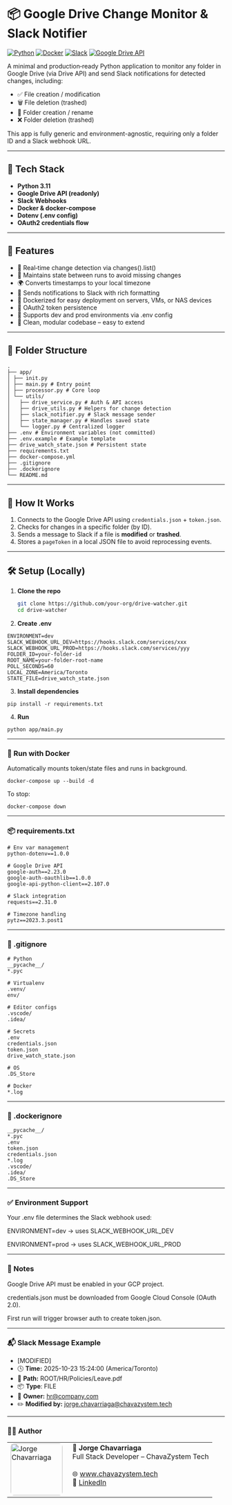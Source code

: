 # 📦 Google Drive Change Monitor & Slack Notifier
[![Python](https://img.shields.io/badge/Python-3.11-blue?logo=python)](https://www.python.org/)
[![Docker](https://img.shields.io/badge/Docker-Enabled-yellow?logo=docker)](https://www.docker.com/)
[![Slack](https://img.shields.io/badge/Slack-Webhooks-green?logo=slack)](https://api.slack.com/messaging/webhooks)
[![Google Drive API](https://img.shields.io/badge/Google%20Drive-API-red?logo=google-drive)](https://developers.google.com/drive)


A minimal and production‑ready Python application to monitor any folder in Google Drive (via Drive API) and send Slack notifications for detected changes, including:

- ✅ File creation / modification
- 🗑️ File deletion (trashed)
- 📁 Folder creation / rename
- ❌ Folder deletion (trashed)

This app is fully generic and environment-agnostic, requiring only a folder ID and a Slack webhook URL.

---

## 🚀 Tech Stack

- **Python 3.11**
- **Google Drive API (readonly)**
- **Slack Webhooks**
- **Docker & docker-compose**
- **Dotenv (.env config)**
- **OAuth2 credentials flow**

---

## 🔧 Features

- 🔁 Real‑time change detection via changes().list()
- 🧠 Maintains state between runs to avoid missing changes
- 🌍 Converts timestamps to your local timezone
- 🔔 Sends notifications to Slack with rich formatting
- 🐳 Dockerized for easy deployment on servers, VMs, or NAS devices
- 🔐 OAuth2 token persistence
- 🧪 Supports dev and prod environments via .env config
- 🧼 Clean, modular codebase – easy to extend

---

## 📁 Folder Structure

```
.
├── app/
│ ├── init.py
│ ├── main.py # Entry point
│ ├── processor.py # Core loop
│ └── utils/
│   ├── drive_service.py # Auth & API access
│   ├── drive_utils.py # Helpers for change detection
│   ├── slack_notifier.py # Slack message sender
│   ├── state_manager.py # Handles saved state
│   └── logger.py # Centralized logger
├── .env # Environment variables (not committed)
├── .env.example # Example template
├── drive_watch_state.json # Persistent state
├── requirements.txt
├── docker-compose.yml
├── .gitignore
├── .dockerignore
└── README.md
```

---

## 🚀 How It Works

1. Connects to the Google Drive API using `credentials.json` + `token.json`.
2. Checks for changes in a specific folder (by ID).
3. Sends a message to Slack if a file is **modified** or **trashed**.
4. Stores a `pageToken` in a local JSON file to avoid reprocessing events.

---

## 🛠️ Setup (Locally)

1. **Clone the repo**
   ```bash
   git clone https://github.com/your-org/drive-watcher.git
   cd drive-watcher
   ```
2. **Create .env**

```
ENVIRONMENT=dev
SLACK_WEBHOOK_URL_DEV=https://hooks.slack.com/services/xxx
SLACK_WEBHOOK_URL_PROD=https://hooks.slack.com/services/yyy
FOLDER_ID=your-folder-id
ROOT_NAME=your-folder-root-name
POLL_SECONDS=60
LOCAL_ZONE=America/Toronto
STATE_FILE=drive_watch_state.json
```

3. **Install dependencies**

```
pip install -r requirements.txt
```

4. **Run**

```
python app/main.py
```

---

### 🐳 Run with Docker

Automatically mounts token/state files and runs in background.

```
docker-compose up --build -d
```

To stop:

```
docker-compose down
```

---

### 📦 requirements.txt

```
# Env var management
python-dotenv==1.0.0

# Google Drive API
google-auth==2.23.0
google-auth-oauthlib==1.0.0
google-api-python-client==2.107.0

# Slack integration
requests==2.31.0

# Timezone handling
pytz==2023.3.post1
```

---

### 📄 .gitignore

```
# Python
__pycache__/
*.pyc

# Virtualenv
.venv/
env/

# Editor configs
.vscode/
.idea/

# Secrets
.env
credentials.json
token.json
drive_watch_state.json

# OS
.DS_Store

# Docker
*.log
```

---

### 📄 .dockerignore

```
__pycache__/
*.pyc
.env
token.json
credentials.json
*.log
.vscode/
.idea/
.DS_Store
```

---

### ✅ Environment Support

Your .env file determines the Slack webhook used:

ENVIRONMENT=dev → uses SLACK_WEBHOOK_URL_DEV

ENVIRONMENT=prod → uses SLACK_WEBHOOK_URL_PROD


---

### 📌 Notes
Google Drive API must be enabled in your GCP project.

credentials.json must be downloaded from Google Cloud Console (OAuth 2.0).

First run will trigger browser auth to create token.json.

---

### 📬 Slack Message Example
- [MODIFIED]
- 🕓 **Time:** 2025-10-23 15:24:00 (America/Toronto)
- 📁 **Path:** ROOT/HR/Policies/Leave.pdf
- 📦 **Type**: FILE
- 👤 **Owner:** hr@company.com
- ✏️ **Modified by:** jorge.chavarriaga@chavazystem.tech

---

### 👨‍💻 Author

<table>
  <tr>
    <td>
      <img src="https://www.chavazystem.tech/assets/images/jorgechavarriaga.jpeg" alt="Jorge Chavarriaga" height="120" style="border-radius: 8px;" />
    </td>
    <td style="vertical-align: top; padding-left: 15px;">
      <strong>👤 Jorge Chavarriaga</strong><br/>
      Full Stack Developer – ChavaZystem Tech<br/><br/>
      🌐 <a href="https://chavazystem.tech">www.chavazystem.tech</a><br/>
      🔗 <a href="https://www.linkedin.com/in/jorge-chavarriaga">LinkedIn</a>
    </td>
  </tr>
</table>
